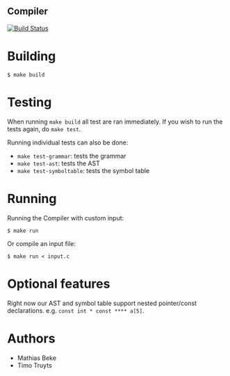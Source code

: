 Compiler
--------

[![Build Status](https://magnum.travis-ci.com/DenBeke/Compiler.svg?token=55DZWEWREsf4wvhULGzt&branch=master)](https://magnum.travis-ci.com/DenBeke/Compiler)


Building
========

    $ make build


Testing
=======

When running `make build` all test are ran immediately. If you wish to run the tests again, do `make test`.

Running individual tests can also be done:

* `make test-grammar`: tests the grammar
* `make test-ast`: tests the AST
* `make test-symboltable`: tests the symbol table


Running
=======

Running the Compiler with custom input:

    $ make run

Or compile an input file:

    $ make run < input.c


Optional features
=================

Right now our AST and symbol table support nested pointer/const declarations. e.g. `const int * const **** a[5]`.

Authors
=======

* Mathias Beke
* Timo Truyts